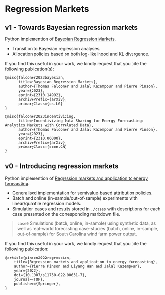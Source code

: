 # Regression Markets

## v1 - Towards Bayesian regression markets
 
Python implemention of [Bayesian Regression Markets](). 

* Transition to Bayesian regression analyses.
* Allocation policies based on both log-likelihood and KL divergence.

If you find this useful in your work, we kindly request that you cite the following publication(s):

```
@misc{falconer2023bayesian,
      title={Bayesian Regression Markets}, 
      author={Thomas Falconer and Jalal Kazempour and Pierre Pinson},
      year={2023},
      eprint={2310.14992},
      archivePrefix={arXiv},
      primaryClass={cs.LG}
}
```

```
@misc{falconer2023incentivizing,
      title={Incentivizing Data Sharing for Energy Forecasting: Analytics Markets with Correlated Data}, 
      author={Thomas Falconer and Jalal Kazempour and Pierre Pinson},
      year={2023},
      eprint={2310.06000},
      archivePrefix={arXiv},
      primaryClass={econ.GN}
}
```

## v0 - Introducing regression markets
 
Python implemention of [Regression markets and application to energy forecasting](https://link.springer.com/article/10.1007/s11750-022-00631-7). 

* Generalised implementation for semivalue-based attribution policies.
* Batch and online (in-sample/out-of-sample) experiments with linear/quantile regression models.
* Simulation cases and results stored in `./cases` with descriptions for each case presented on the corresponding markdown file.
  
> `case0` Simulations (batch, online, in-sample) using synthetic data, as well as real-world forecasting case-studies (batch, online, in-sample, out-of-sample) for South Carolina wind farm power output.


If you find this useful in your work, we kindly request that you cite the following publication:

```
@article{pinson2022regression,
    title={Regression markets and application to energy forecasting},
    author={Pierre Pinson and Liyang Han and Jalal Kazempour},
    year={2022},
    doi={10.1007/s11750-022-00631-7},
    journal={TOP},
    publisher={Springer},
}
```